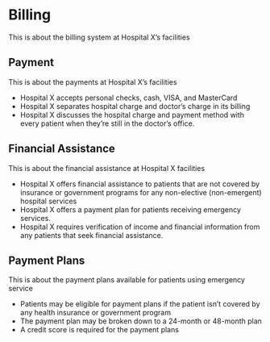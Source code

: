 # Billing

This is about the billing system at Hospital X’s facilities

## Payment

This is about the payments at Hospital X’s facilities

- Hospital X accepts personal checks, cash, VISA, and MasterCard
- Hospital X separates hospital charge and doctor’s charge in its billing
- Hospital X discusses the hospital charge and payment method with every patient when they’re still in the doctor’s office.

## Financial Assistance

This is about the financial assistance at Hospital X facilities

- Hospital X offers financial assistance to patients that are not covered by insurance or government programs for any non-elective (non-emergent) hospital services
- Hospital X offers a payment plan for patients receiving emergency services.
- Hospital X requires verification of income and financial information from any patients that seek financial assistance.

## Payment Plans

This is about the payment plans available for patients using emergency service

- Patients may be eligible for payment plans if the patient isn’t covered by any health insurance or government program
- The payment plan may be broken down to a 24-month or 48-month plan
- A credit score is required for the payment plans